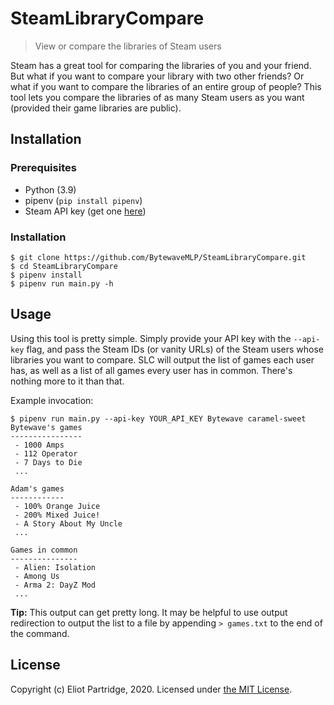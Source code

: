# SteamLibraryCompare

> View or compare the libraries of Steam users

Steam has a great tool for comparing the libraries of you and your friend. But what if you want to compare your library with two other friends? Or what if you want to compare the libraries of an entire group of people? This tool lets you compare the libraries of as many Steam users as you want (provided their game libraries are public).

## Installation

### Prerequisites

- Python (3.9)
- pipenv (`pip install pipenv`)
- Steam API key (get one [here](https://steamcommunity.com/dev/apikey))

### Installation

```shell
$ git clone https://github.com/BytewaveMLP/SteamLibraryCompare.git
$ cd SteamLibraryCompare
$ pipenv install
$ pipenv run main.py -h
```

## Usage

Using this tool is pretty simple. Simply provide your API key with the `--api-key` flag, and pass the Steam IDs (or vanity URLs) of the Steam users whose libraries you want to compare. SLC will output the list of games each user has, as well as a list of all games every user has in common. There's nothing more to it than that.

Example invocation:

```shell
$ pipenv run main.py --api-key YOUR_API_KEY Bytewave caramel-sweet
Bytewave's games
----------------
 - 1000 Amps
 - 112 Operator
 - 7 Days to Die
 ...

Adam's games
------------
 - 100% Orange Juice
 - 200% Mixed Juice!
 - A Story About My Uncle
 ...

Games in common
---------------
 - Alien: Isolation
 - Among Us
 - Arma 2: DayZ Mod
 ...
```

**Tip:** This output can get pretty long. It may be helpful to use output redirection to output the list to a file by appending `> games.txt` to the end of the command.

## License

Copyright (c) Eliot Partridge, 2020. Licensed under [the MIT License](/LICENSE).
